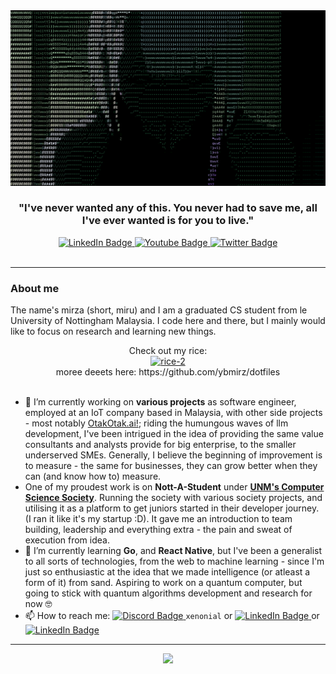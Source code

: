 <img src="./img/her1.gif" alt="just lovely" />

<h3 align="center"><strong>
"I've never wanted any of this. You never had to save me, all I've ever wanted is for you to live."
</strong></h3>

<div id="badges" align="center">
  <a href="http://linkedin.com/in/mirzahidayat">
    <img src="https://img.shields.io/badge/LinkedIn-blue?style=flat-square&logo=linkedin&logoColor=white" alt="LinkedIn Badge"/>
  </a>
  <a href="https://www.instagram.com/miruuuza/">
    <img src="https://img.shields.io/badge/Instagram-cd486b?style=flat-square&logo=youtube&logoColor=white" alt="Youtube Badge"/>
  </a>
  <a href="https://x.com/miruuuza">
    <img src="https://img.shields.io/badge/Twitter-blue?style=flat-square&logo=twitter&logoColor=white" alt="Twitter Badge"/>
  </a>
</div>
<div align="center">
<img src="https://komarev.com/ghpvc/?username=ybmirz&style=flat-square&color=red" alt=""/>
</div>

---

### About me

The name's mirza (short, miru) and I am a graduated CS student from le University of Nottingham Malaysia. I code here and there, but I mainly would like to focus on research and learning new things.

<div align="center">
Check out my rice: <br>
<a href="https://ibb.co/PCdGNs9"><img width="550px" src="https://i.ibb.co/9pryCFD/rice-2.png" alt="rice-2" border="0"></a><br>
moree deeets here: https://github.com/ybmirz/dotfiles <br>
</div><br>

- 🔭 I’m currently working on **various projects** as software engineer, employed at an IoT company based in Malaysia, with other side projects - most notably [OtakOtak.ai!](https://otakotak.ai); riding the humungous waves of llm development, I've been intrigued in the idea of providing the same value consultants and analysts provide for big enterprise, to the smaller underserved SMEs. Generally, I believe the beginning of improvement is to measure - the same for businesses, they can grow better when they can (and know how to) measure.
- One of my proudest work is on **Nott-A-Student** under **[UNM's Computer Science Society](https://github.com/UoN-Computer-Science-Society)**. Running the society with various society projects, and utilising it as a platform to get juniors started in their developer journey. (I ran it like it's my startup :D). It gave me an introduction to team building, leadership and everything extra - the pain and sweat of execution from idea.
- 🌱 I’m currently learning **Go**, and **React Native**, but I've been a generalist to all sorts of technologies, from the web to machine learning - since I'm just so enthusiastic at the idea that we made intelligence (or atleast a form of it) from sand. Aspiring to work on a quantum computer, but going to stick with quantum algorithms development and research for now 🤓
- 📫 How to reach me: <a href="https://discord.com/channels/@574558925224017920"> <img src="https://img.shields.io/badge/Discord-7289da?style=flat-square&logo=discord&logoColor=white" alt="Discord Badge"/>
  </a> `xenonial` or <a href="http://linkedin.com/in/mirzahidayat">
  <img src="https://img.shields.io/badge/LinkedIn-blue?style=flat-square&logo=linkedin&logoColor=white" alt="LinkedIn Badge"/>
  </a> or <a href="mailto:ybmirz.freelance@gmail.com?subject=[GitHub Reference] Hey there!">
  <img src="https://img.shields.io/badge/e-mail-blue?style=flat-square&logo=mail&logoColor=white" alt="LinkedIn Badge"/>
  </a>

---

<!--START_SECTION:waka-->
<div align="center">
<img src="https://github-readme-stats.vercel.app/api/wakatime?username=xeno&api_domain=wakapi.dev&bg_color=1A202C&title_color=2F855A&icon_color=2F855A&text_color=ffffff&custom_title=Wakapi%20Week%20Stats&layout=compact"/>
</div>
<!--END_SECTION:waka-->
